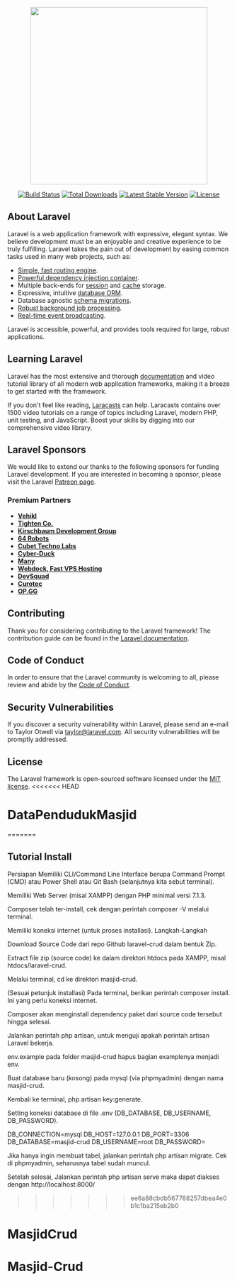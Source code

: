 <p align="center"><a href="https://laravel.com" target="_blank"><img src="https://raw.githubusercontent.com/laravel/art/master/logo-lockup/5%20SVG/2%20CMYK/1%20Full%20Color/laravel-logolockup-cmyk-red.svg" width="400"></a></p>

<p align="center">
<a href="https://travis-ci.org/laravel/framework"><img src="https://travis-ci.org/laravel/framework.svg" alt="Build Status"></a>
<a href="https://packagist.org/packages/laravel/framework"><img src="https://img.shields.io/packagist/dt/laravel/framework" alt="Total Downloads"></a>
<a href="https://packagist.org/packages/laravel/framework"><img src="https://img.shields.io/packagist/v/laravel/framework" alt="Latest Stable Version"></a>
<a href="https://packagist.org/packages/laravel/framework"><img src="https://img.shields.io/packagist/l/laravel/framework" alt="License"></a>
</p>

## About Laravel

Laravel is a web application framework with expressive, elegant syntax. We believe development must be an enjoyable and creative experience to be truly fulfilling. Laravel takes the pain out of development by easing common tasks used in many web projects, such as:

- [Simple, fast routing engine](https://laravel.com/docs/routing).
- [Powerful dependency injection container](https://laravel.com/docs/container).
- Multiple back-ends for [session](https://laravel.com/docs/session) and [cache](https://laravel.com/docs/cache) storage.
- Expressive, intuitive [database ORM](https://laravel.com/docs/eloquent).
- Database agnostic [schema migrations](https://laravel.com/docs/migrations).
- [Robust background job processing](https://laravel.com/docs/queues).
- [Real-time event broadcasting](https://laravel.com/docs/broadcasting).

Laravel is accessible, powerful, and provides tools required for large, robust applications.

## Learning Laravel

Laravel has the most extensive and thorough [documentation](https://laravel.com/docs) and video tutorial library of all modern web application frameworks, making it a breeze to get started with the framework.

If you don't feel like reading, [Laracasts](https://laracasts.com) can help. Laracasts contains over 1500 video tutorials on a range of topics including Laravel, modern PHP, unit testing, and JavaScript. Boost your skills by digging into our comprehensive video library.

## Laravel Sponsors

We would like to extend our thanks to the following sponsors for funding Laravel development. If you are interested in becoming a sponsor, please visit the Laravel [Patreon page](https://patreon.com/taylorotwell).

### Premium Partners

- **[Vehikl](https://vehikl.com/)**
- **[Tighten Co.](https://tighten.co)**
- **[Kirschbaum Development Group](https://kirschbaumdevelopment.com)**
- **[64 Robots](https://64robots.com)**
- **[Cubet Techno Labs](https://cubettech.com)**
- **[Cyber-Duck](https://cyber-duck.co.uk)**
- **[Many](https://www.many.co.uk)**
- **[Webdock, Fast VPS Hosting](https://www.webdock.io/en)**
- **[DevSquad](https://devsquad.com)**
- **[Curotec](https://www.curotec.com/)**
- **[OP.GG](https://op.gg)**

## Contributing

Thank you for considering contributing to the Laravel framework! The contribution guide can be found in the [Laravel documentation](https://laravel.com/docs/contributions).

## Code of Conduct

In order to ensure that the Laravel community is welcoming to all, please review and abide by the [Code of Conduct](https://laravel.com/docs/contributions#code-of-conduct).

## Security Vulnerabilities

If you discover a security vulnerability within Laravel, please send an e-mail to Taylor Otwell via [taylor@laravel.com](mailto:taylor@laravel.com). All security vulnerabilities will be promptly addressed.

## License

The Laravel framework is open-sourced software licensed under the [MIT license](https://opensource.org/licenses/MIT).
<<<<<<< HEAD
# DataPendudukMasjid
=======

## Tutorial Install

Persiapan
Memiliki CLI/Command Line Interface berupa Command Prompt (CMD) atau Power Shell atau Git Bash (selanjutnya kita sebut terminal).

Memiliki Web Server (misal XAMPP) dengan PHP minimal versi 7.1.3.

Composer telah ter-install, cek dengan perintah composer -V melalui terminal.

Memiliki koneksi internet (untuk proses installasi).
Langkah-Langkah

Download Source Code dari repo Github laravel-crud dalam bentuk Zip.

Extract file zip (source code) ke dalam direktori htdocs pada XAMPP, misal htdocs/laravel-crud.

Melalui terminal, cd ke direktori masjid-crud.

(Sesuai petunjuk installasi) Pada terminal, berikan perintah composer install. Ini yang perlu koneksi internet.

Composer akan menginstall dependency paket dari source code tersebut hingga selesai.

Jalankan perintah php artisan, untuk menguji apakah perintah artisan Laravel bekerja.

env.example pada folder masjid-crud hapus bagian examplenya menjadi env.

Buat database baru (kosong) pada mysql (via phpmyadmin) dengan nama masjid-crud.

Kembali ke terminal, php artisan key:generate.

Setting koneksi database di file .env (DB_DATABASE, DB_USERNAME, DB_PASSWORD).

DB_CONNECTION=mysql
DB_HOST=127.0.0.1
DB_PORT=3306
DB_DATABASE=masjid-crud
DB_USERNAME=root
DB_PASSWORD=

Jika hanya ingin membuat tabel, jalankan perintah php artisan migrate. Cek di phpmyadmin, seharusnya tabel sudah muncul.

Setelah selesai, Jalankan perintah php artisan serve maka dapat diakses dengan http://localhost:8000/
>>>>>>> ee6a88cbdb567768257dbea4e0b1c1ba215eb2b0
# MasjidCrud
# Masjid-Crud
